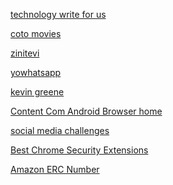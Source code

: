 <a href="https://the-tech-trend.com/write-for-us/">technology write for us</a>

<a href="https://the-tech-trend.com/entertainment/cotomovies-app-download-coto-movies-apk-for-ios-android-pc/">coto movies</a>

<a href="https://the-tech-trend.com/entertainment/zinitevi-v1-4-0-apk-download-zinitevi-free-apk-forn-android-ios-pc/">zinitevi</a>

<a href="https://the-tech-trend.com/entertainment/yowhatsapp-v14-02-0-download-apk-for-ios-android-pc-and-mac/">yowhatsapp</a>

<a href="https://the-tech-trend.com/entertainment/hall-of-famer-kevin-greene-died-at-age-58-here-is-the-cause-net-worth-age-more/">kevin greene</a>


<a href=https://the-tech-trend.com/security/what-is-content-com-android-browser-home-how-to-set-it/>Content Com Android Browser home</a>

<a href="https://the-tech-trend.com/growth-strategies/5-social-media-challenges-should-watch-in-2021/">social media challenges</a>

<a href="https://the-tech-trend.com/security/15-best-google-chrome-security-extensions-you-should-use/">Best Chrome Security Extensions</a>

<a href="https://the-tech-trend.com/reviews/what-is-amazon-erc-number-and-how-to-contact-amazon-hr-department/">Amazon ERC Number</a>	

